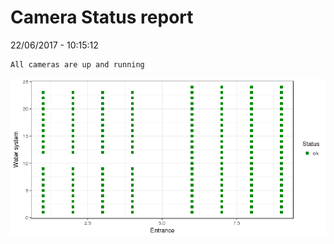 Camera Status report
================
22/06/2017 - 10:15:12

    All cameras are up and running

![](camreport_files/figure-markdown_github/unnamed-chunk-2-1.png)
